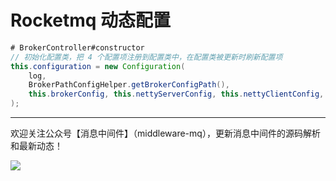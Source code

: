 # Rocketmq 动态配置

```java
# BrokerController#constructor
// 初始化配置类，把 4 个配置项注册到配置类中，在配置类被更新时刷新配置项
this.configuration = new Configuration(
    log,
    BrokerPathConfigHelper.getBrokerConfigPath(),
    this.brokerConfig, this.nettyServerConfig, this.nettyClientConfig, this.messageStoreConfig
);
```



---

欢迎关注公众号【消息中间件】（middleware-mq），更新消息中间件的源码解析和最新动态！

![](https://scarb-images.oss-cn-hangzhou.aliyuncs.com/img/202205170102971.jpg)
